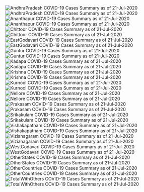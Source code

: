 <img src="https://deepuhub.github.io/COVID-19/GraphsGenerated/21-Jul-2020/AndhraPradesh_21-Jul-2020.jpg" alt="AndhraPradesh COVID-19 Cases Summary as of 21-Jul-2020">
<br>
<img src="https://deepuhub.github.io/COVID-19/GraphsGenerated/21-Jul-2020/Last24Hrs_AndhraPradesh_21-Jul-2020.jpg" alt="AndhraPradesh COVID-19 Cases Summary as of 21-Jul-2020">
<br>
<img src="https://deepuhub.github.io/COVID-19/GraphsGenerated/21-Jul-2020/Ananthapur_21-Jul-2020.jpg" alt="Ananthapur COVID-19 Cases Summary as of 21-Jul-2020">
<br>
<img src="https://deepuhub.github.io/COVID-19/GraphsGenerated/21-Jul-2020/Last24Hrs_Ananthapur_21-Jul-2020.jpg" alt="Ananthapur COVID-19 Cases Summary as of 21-Jul-2020">
<br>
<img src="https://deepuhub.github.io/COVID-19/GraphsGenerated/21-Jul-2020/Chittoor_21-Jul-2020.jpg" alt="Chittoor COVID-19 Cases Summary as of 21-Jul-2020">
<br>
<img src="https://deepuhub.github.io/COVID-19/GraphsGenerated/21-Jul-2020/Last24Hrs_Chittoor_21-Jul-2020.jpg" alt="Chittoor COVID-19 Cases Summary as of 21-Jul-2020">
<br>
<img src="https://deepuhub.github.io/COVID-19/GraphsGenerated/21-Jul-2020/EastGodavari_21-Jul-2020.jpg" alt="EastGodavari COVID-19 Cases Summary as of 21-Jul-2020">
<br>
<img src="https://deepuhub.github.io/COVID-19/GraphsGenerated/21-Jul-2020/Last24Hrs_EastGodavari_21-Jul-2020.jpg" alt="EastGodavari COVID-19 Cases Summary as of 21-Jul-2020">
<br>
<img src="https://deepuhub.github.io/COVID-19/GraphsGenerated/21-Jul-2020/Guntur_21-Jul-2020.jpg" alt="Guntur COVID-19 Cases Summary as of 21-Jul-2020">
<br>
<img src="https://deepuhub.github.io/COVID-19/GraphsGenerated/21-Jul-2020/Last24Hrs_Guntur_21-Jul-2020.jpg" alt="Guntur COVID-19 Cases Summary as of 21-Jul-2020">
<br>
<img src="https://deepuhub.github.io/COVID-19/GraphsGenerated/21-Jul-2020/Kadapa_21-Jul-2020.jpg" alt="Kadapa COVID-19 Cases Summary as of 21-Jul-2020">
<br>
<img src="https://deepuhub.github.io/COVID-19/GraphsGenerated/21-Jul-2020/Last24Hrs_Kadapa_21-Jul-2020.jpg" alt="Kadapa COVID-19 Cases Summary as of 21-Jul-2020">
<br>
<img src="https://deepuhub.github.io/COVID-19/GraphsGenerated/21-Jul-2020/Krishna_21-Jul-2020.jpg" alt="Krishna COVID-19 Cases Summary as of 21-Jul-2020">
<br>
<img src="https://deepuhub.github.io/COVID-19/GraphsGenerated/21-Jul-2020/Last24Hrs_Krishna_21-Jul-2020.jpg" alt="Krishna COVID-19 Cases Summary as of 21-Jul-2020">
<br>
<img src="https://deepuhub.github.io/COVID-19/GraphsGenerated/21-Jul-2020/Kurnool_21-Jul-2020.jpg" alt="Kurnool COVID-19 Cases Summary as of 21-Jul-2020">
<br>
<img src="https://deepuhub.github.io/COVID-19/GraphsGenerated/21-Jul-2020/Last24Hrs_Kurnool_21-Jul-2020.jpg" alt="Kurnool COVID-19 Cases Summary as of 21-Jul-2020">
<br>
<img src="https://deepuhub.github.io/COVID-19/GraphsGenerated/21-Jul-2020/Nellore_21-Jul-2020.jpg" alt="Nellore COVID-19 Cases Summary as of 21-Jul-2020">
<br>
<img src="https://deepuhub.github.io/COVID-19/GraphsGenerated/21-Jul-2020/Last24Hrs_Nellore_21-Jul-2020.jpg" alt="Nellore COVID-19 Cases Summary as of 21-Jul-2020">
<br>
<img src="https://deepuhub.github.io/COVID-19/GraphsGenerated/21-Jul-2020/Prakasam_21-Jul-2020.jpg" alt="Prakasam COVID-19 Cases Summary as of 21-Jul-2020">
<br>
<img src="https://deepuhub.github.io/COVID-19/GraphsGenerated/21-Jul-2020/Last24Hrs_Prakasam_21-Jul-2020.jpg" alt="Prakasam COVID-19 Cases Summary as of 21-Jul-2020">
<br>
<img src="https://deepuhub.github.io/COVID-19/GraphsGenerated/21-Jul-2020/Srikakulam_21-Jul-2020.jpg" alt="Srikakulam COVID-19 Cases Summary as of 21-Jul-2020">
<br>
<img src="https://deepuhub.github.io/COVID-19/GraphsGenerated/21-Jul-2020/Last24Hrs_Srikakulam_21-Jul-2020.jpg" alt="Srikakulam COVID-19 Cases Summary as of 21-Jul-2020">
<br>
<img src="https://deepuhub.github.io/COVID-19/GraphsGenerated/21-Jul-2020/Vishakapatnam_21-Jul-2020.jpg" alt="Vishakapatnam COVID-19 Cases Summary as of 21-Jul-2020">
<br>
<img src="https://deepuhub.github.io/COVID-19/GraphsGenerated/21-Jul-2020/Last24Hrs_Vishakapatnam_21-Jul-2020.jpg" alt="Vishakapatnam COVID-19 Cases Summary as of 21-Jul-2020">
<br>
<img src="https://deepuhub.github.io/COVID-19/GraphsGenerated/21-Jul-2020/Vizianagaram_21-Jul-2020.jpg" alt="Vizianagaram COVID-19 Cases Summary as of 21-Jul-2020">
<br>
<img src="https://deepuhub.github.io/COVID-19/GraphsGenerated/21-Jul-2020/Last24Hrs_Vizianagaram_21-Jul-2020.jpg" alt="Vizianagaram COVID-19 Cases Summary as of 21-Jul-2020">
<br>
<img src="https://deepuhub.github.io/COVID-19/GraphsGenerated/21-Jul-2020/WestGodavari_21-Jul-2020.jpg" alt="WestGodavari COVID-19 Cases Summary as of 21-Jul-2020">
<br>
<img src="https://deepuhub.github.io/COVID-19/GraphsGenerated/21-Jul-2020/Last24Hrs_WestGodavari_21-Jul-2020.jpg" alt="WestGodavari COVID-19 Cases Summary as of 21-Jul-2020">
<br>
<img src="https://deepuhub.github.io/COVID-19/GraphsGenerated/21-Jul-2020/OtherStates_21-Jul-2020.jpg" alt="OtherStates COVID-19 Cases Summary as of 21-Jul-2020">
<br>
<img src="https://deepuhub.github.io/COVID-19/GraphsGenerated/21-Jul-2020/Last24Hrs_OtherStates_21-Jul-2020.jpg" alt="OtherStates COVID-19 Cases Summary as of 21-Jul-2020">
<br>
<img src="https://deepuhub.github.io/COVID-19/GraphsGenerated/21-Jul-2020/OtherCountries_21-Jul-2020.jpg" alt="OtherCountries COVID-19 Cases Summary as of 21-Jul-2020">
<br>
<img src="https://deepuhub.github.io/COVID-19/GraphsGenerated/21-Jul-2020/Last24Hrs_OtherCountries_21-Jul-2020.jpg" alt="OtherCountries COVID-19 Cases Summary as of 21-Jul-2020">
<br>
<img src="https://deepuhub.github.io/COVID-19/GraphsGenerated/21-Jul-2020/TotalWithOthers_21-Jul-2020.jpg" alt="TotalWithOthers COVID-19 Cases Summary as of 21-Jul-2020">
<br>
<img src="https://deepuhub.github.io/COVID-19/GraphsGenerated/21-Jul-2020/Last24Hrs_TotalWithOthers_21-Jul-2020.jpg" alt="TotalWithOthers COVID-19 Cases Summary as of 21-Jul-2020">
<br>